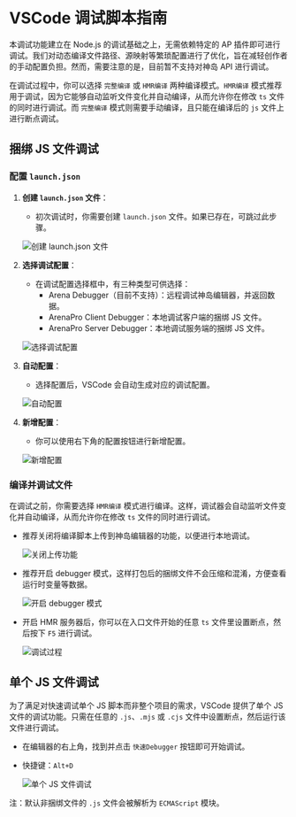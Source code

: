 # VSCode 调试脚本指南



本调试功能建立在 Node.js 的调试基础之上，无需依赖特定的 AP 插件即可进行调试。我们对动态编译文件路径、源映射等繁琐配置进行了优化，旨在减轻创作者的手动配置负担。然而，需要注意的是，目前暂不支持对神岛 API 进行调试。

在调试过程中，你可以选择 `完整编译` 或 `HMR编译` 两种编译模式。`HMR编译` 模式推荐用于调试，因为它能够自动监听文件变化并自动编译，从而允许你在修改 `ts` 文件的同时进行调试。而 `完整编译` 模式则需要手动编译，且只能在编译后的 `js` 文件上进行断点调试。


## 捆绑 JS 文件调试

### 配置 `launch.json`

1. **创建 `launch.json` 文件**：
   - 初次调试时，你需要创建 `launch.json` 文件。如果已存在，可跳过此步骤。

   ![创建 launch.json 文件](/QQ20241101-111306.png)

2. **选择调试配置**：
   - 在调试配置选择框中，有三种类型可供选择：
     - Arena Debugger（目前不支持）：远程调试神岛编辑器，并返回数据。
     - ArenaPro Client Debugger：本地调试客户端的捆绑 JS 文件。
     - ArenaPro Server Debugger：本地调试服务端的捆绑 JS 文件。

   ![选择调试配置](/QQ20241101-111542.png)

3. **自动配置**：
   - 选择配置后，VSCode 会自动生成对应的调试配置。

   ![自动配置](/QQ20241101-111952.png)

4. **新增配置**：
   - 你可以使用右下角的配置按钮进行新增配置。

   ![新增配置](/QQ20241101-112041.png)

### 编译并调试文件

在调试之前，你需要选择 `HMR编译` 模式进行编译。这样，调试器会自动监听文件变化并自动编译，从而允许你在修改 `ts` 文件的同时进行调试。

- 推荐关闭将编译脚本上传到神岛编辑器的功能，以便进行本地调试。

  ![关闭上传功能](/QQ20241101-112658.png)

- 推荐开启 debugger 模式，这样打包后的捆绑文件不会压缩和混淆，方便查看运行时变量等数据。

  ![开启 debugger 模式](/QQ20241101-142736.png)

- 开启 HMR 服务器后，你可以在入口文件开始的任意 `ts` 文件里设置断点，然后按下 `F5` 进行调试。

  ![调试过程](/QQ20241101-125949.png)


## 单个 JS 文件调试

为了满足对快速调试单个 JS 脚本而非整个项目的需求，VSCode 提供了单个 JS 文件的调试功能。只需在任意的 `.js`、`.mjs` 或 `.cjs` 文件中设置断点，然后运行该文件进行调试。

- 在编辑器的右上角，找到并点击 `快速Debugger` 按钮即可开始调试。
- 快捷键：`Alt+D`

  ![单个 JS 文件调试](/QQ20241101-131416.png)

注：默认非捆绑文件的 `.js` 文件会被解析为 `ECMAScript` 模块。
